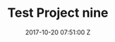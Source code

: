 ---
title: Test Project nine
date: 2017-10-20 07:51:00 Z
position: 7
categories:
- work
- photography
- personal
tags:
- photography
---